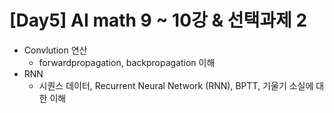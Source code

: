 # [Day5] AI math 9 ~ 10강 & 선택과제 2

* Convlution 연산
  * forwardpropagation, backpropagation 이해
* RNN
  * 시퀀스 데이터, Recurrent Neural Network (RNN), BPTT, 기울기 소실에 대한 이해
